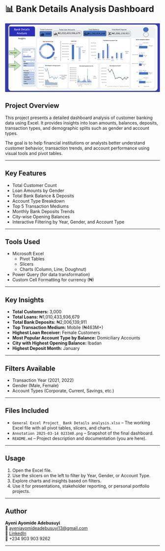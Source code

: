 # 📊 Bank Details Analysis Dashboard

![Bank Details Dashboard](./Annotation%202025-03-14%20023340.png)

##  Project Overview

This project presents a detailed dashboard analysis of customer banking data using Excel. It provides insights into loan amounts, balances, deposits, transaction types, and demographic splits such as gender and account types.

The goal is to help financial institutions or analysts better understand customer behavior, transaction trends, and account performance using visual tools and pivot tables.

---

## Key Features

- Total Customer Count
- Loan Amounts by Gender
- Total Bank Balance & Deposits
- Account Type Breakdown
- Top 5 Transaction Mediums
- Monthly Bank Deposits Trends
- City-wise Opening Balances
- Interactive Filtering by Year, Gender, and Account Type

---

## Tools Used

- Microsoft Excel
  - Pivot Tables
  - Slicers
  - Charts (Column, Line, Doughnut)
- Power Query (for data transformation)
- Custom Cell Formatting for currency (₦)

---

##  Key Insights

- **Total Customers:** 3,000
- **Total Loans:** ₦1,010,433,936,679
- **Total Bank Deposits:** ₦2,006,139,911
- **Top Transaction Medium:** Mobile (₦463M+)
- **Highest Loan Receiver:** Female Customers
- **Most Popular Account Type by Balance:** Domiciliary Accounts
- **City with Highest Opening Balance:** Ibadan
- **Highest Deposit Month:** January

---

##  Filters Available

- Transaction Year (2021, 2022)
- Gender (Male, Female)
- Account Types (Corporate, Current, Savings, etc.)

---

##  Files Included

- `General Excel Project_ Bank Details analysis.xlsx` – The working Excel file with all pivot tables, slicers, and charts.
- `Annotation 2025-03-14 023340.png` – Snapshot of the final dashboard.
- `README.md` – Project description and documentation (you are here).

---

##  Usage

1. Open the Excel file.
2. Use the slicers on the left to filter by Year, Gender, or Account Type.
3. Explore charts and insights based on filters.
4. Use it for presentations, stakeholder reporting, or personal portfolio projects.

---

##  Author

**Ayeni Ayomide Adebusuyi**  
📧 ayeniayomideadebusuyi13@gmail.com  
🔗 [LinkedIn](https://www.linkedin.com/in/ayeni-ayomide-adebusuyi-b31715304)  
📱 +234 903 903 9262

---


